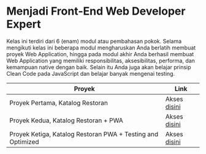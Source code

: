 # Menjadi Front-End Web Developer Expert

Kelas ini terdiri dari 6 (enam) modul atau pembahasan pokok. Selama mengikuti kelas ini beberapa modul mengharuskan Anda berlatih membuat proyek Web Application, hingga pada modul akhir Anda berhasil membuat Web Application yang memiliki responsibilitas, aksesibilitas, performa, dan kemampuan native dengan baik. Selain itu Anda juga akan belajar prinsip Clean Code pada JavaScript dan belajar banyak mengenai testing. 

| **Proyek** | **Link** |
| --- | --- |
| Proyek Pertama, Katalog Restoran | Akses [disini](https://gitlab.com/dicoding-workspaces/submissions/foodex/-/tree/proyek-awal?ref_type=heads) |
| Proyek Kedua, Katalog Restoran + PWA | Akses [disini](https://gitlab.com/dicoding-workspaces/submissions/foodex/-/tree/proyek-kedua?ref_type=heads) |
| Proyek Ketiga, Katalog Restoran PWA + Testing and Optimized | Akses [disini](https://gitlab.com/dicoding-workspaces/submissions/foodex/-/tree/proyek-akhir?ref_type=heads) |
